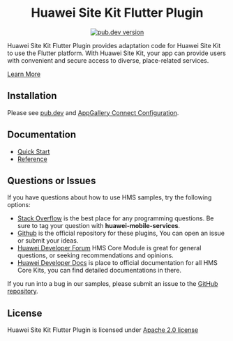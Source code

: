 <p align="center">
  <h1 align="center">Huawei Site Kit Flutter Plugin</h1>
</p>


<p align="center">
  <a href="https://pub.dev/packages/huawei_site"><img src="https://img.shields.io/pub/v/huawei_site?style=for-the-badge" alt="pub.dev version"></a>
</p>

Huawei Site Kit Flutter Plugin provides adaptation code for Huawei Site Kit to use the Flutter platform. With Huawei Site Kit, your app can provide users with convenient and secure access to diverse, place-related services.

[Learn More](https://developer.huawei.com/consumer/en/doc/development/HMS-Plugin-Guides/introduction-0000001050181259?ha_source=hms1)

## Installation

Please see [pub.dev](https://pub.dev/packages/huawei_site/install) and [AppGallery Connect Configuration](https://developer.huawei.com/consumer/en/doc/development/HMS-Plugin-Guides/config-agc-0000001050179166?ha_source=hms1).

## Documentation

- [Quick Start](https://developer.huawei.com/consumer/en/doc/development/HMS-Plugin-Guides/overview-0000001056508815?ha_source=hms1)
- [Reference](https://developer.huawei.com/consumer/en/doc/development/HMS-Plugin-References/overview-0000001050426045?ha_source=hms1)

## Questions or Issues

If you have questions about how to use HMS samples, try the following options:

- [Stack Overflow](https://stackoverflow.com/questions/tagged/huawei-mobile-services) is the best place for any programming questions. Be sure to tag your question with **huawei-mobile-services**.
- [Github](https://github.com/HMS-Core/hms-flutter-plugin) is the official repository for these plugins, You can open an issue or submit your ideas.
- [Huawei Developer Forum](https://forums.developer.huawei.com/forumPortal/en/home?fid=0101187876626530001&ha_source=hms1) HMS Core Module is great for general questions, or seeking recommendations and opinions.
- [Huawei Developer Docs](https://developer.huawei.com/consumer/en/doc/overview/HMS-Core-Plugin?ha_source=hms1) is place to official documentation for all HMS Core Kits, you can find detailed documentations in there.

If you run into a bug in our samples, please submit an issue to the [GitHub repository](https://github.com/HMS-Core/hms-flutter-plugin).

## License

Huawei Site Kit Flutter Plugin is licensed under [Apache 2.0 license](LICENSE)
